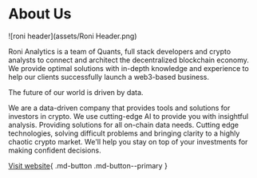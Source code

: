 # About Us

![roni header](assets/Roni Header.png)

Roni Analytics is a team of Quants, full stack developers and crypto analysts to connect and architect the decentralized blockchain economy. We provide optimal solutions with in-depth knowledge and experience to help our clients successfully launch a web3-based business.

The future of our world is driven by data.

We are a data-driven company that provides tools and solutions for investors in crypto. We use cutting-edge AI to provide you with insightful analysis. Providing solutions for all on-chain data needs. Cutting edge technologies, solving difficult problems and bringing clarity to a highly chaotic crypto market. We'll help you stay on top of your investments for making confident decisions.

[Visit website](https://www.ronianalytics.com/){ .md-button .md-button--primary }
